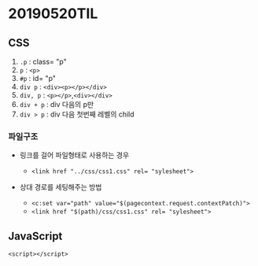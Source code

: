 # 20190520TIL

## CSS

1. `.p` : class= "p"
2. `p` : `<p>`
3. `#p` : id= "p"
4. `div p` : `<div><p></p></div>`
5. `div, p` : `<p></p>`,`<div></div>`
6. `div + p` : div 다음의 p만
7. `div > p` : div 다음 첫번째 레벨의 child
 
 ### 파일구조

 - 링크를 걸어 파일형태로 사용하는 경우 
    - `<link href "../css/css1.css" rel= "sylesheet">`

 - 상대 경로를 세팅해주는 방법 
    - `<c:set var="path" value="$(pagecontext.request.contextPatch)">`
    - `<link href "$(path)/css/css1.css" rel= "sylesheet">`
    


## JavaScript

`<script></script>`